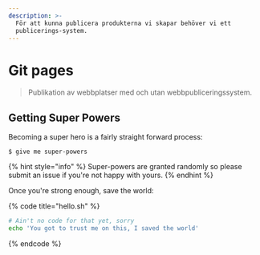 ```yaml
---
description: >-
  För att kunna publicera produkterna vi skapar behöver vi ett
  publicerings-system.
---
```


# Git pages

> Publikation av webbplatser med och utan webbpubliceringssystem.

## Getting Super Powers

Becoming a super hero is a fairly straight forward process:

```
$ give me super-powers
```

{% hint style="info" %}
 Super-powers are granted randomly so please submit an issue if you're not happy with yours.
{% endhint %}

Once you're strong enough, save the world:

{% code title="hello.sh" %}
```bash
# Ain't no code for that yet, sorry
echo 'You got to trust me on this, I saved the world'
```
{% endcode %}



